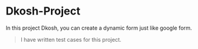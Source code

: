 # Dkosh-Project
In this project Dkosh, you can create a dynamic form just like google form.

> I have written test cases for this project.
